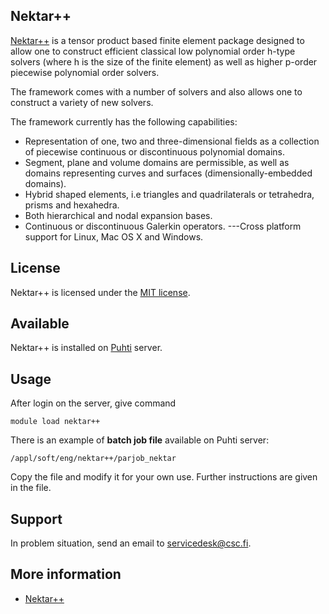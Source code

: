 ## Nektar++

[Nektar++](https://www.nektar.info/) is a tensor product based finite element package designed to allow one to construct efficient classical low polynomial order h-type solvers (where h is the size of the finite element) as well as higher p-order piecewise polynomial order solvers.

The framework comes with a number of solvers and also allows one to construct a variety of new solvers.


The framework currently has the following capabilities:

-   Representation of one, two and three-dimensional fields as a collection of piecewise continuous or discontinuous polynomial domains.
-   Segment, plane and volume domains are permissible, as well as domains representing curves and surfaces (dimensionally-embedded domains).
-   Hybrid shaped elements, i.e triangles and quadrilaterals or tetrahedra, prisms and hexahedra.
-   Both hierarchical and nodal expansion bases.
-   Continuous or discontinuous Galerkin operators.
---Cross platform support for Linux, Mac OS X and Windows.


## License

Nektar++ is licensed under the [MIT license](https://opensource.org/licenses/MIT).

## Available

Nektar++ is installed on [Puhti](../computing/available-systems.md) server.

## Usage

After login on the server, give command

    module load nektar++

There is an example of **batch job file** available on Puhti server:

    /appl/soft/eng/nektar++/parjob_nektar

Copy the file and modify it for your own use. Further instructions are given in the file.


## Support

In problem situation, send an email to servicedesk@csc.fi.

## More information

* [Nektar++](https://www.nektar.info/)


